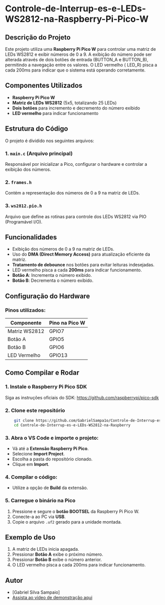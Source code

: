 # Controle-de-Interrup-es-e-LEDs-WS2812-na-Raspberry-Pi-Pico-W

## Descrição do Projeto
Este projeto utiliza uma **Raspberry Pi Pico W** para controlar uma matriz de LEDs WS2812 e exibir números de 0 a 9. A exibição do número pode ser alterada através de dois botões de entrada (BUTTON_A e BUTTON_B), permitindo a navegação entre os valores. O LED vermelho (
LED_R) pisca a cada 200ms para indicar que o sistema está operando corretamente.

## Componentes Utilizados
- **Raspberry Pi Pico W**
- **Matriz de LEDs WS2812** (5x5, totalizando 25 LEDs)
- **Dois botões** para incremento e decremento do número exibido
- **LED vermelho** para indicar funcionamento

## Estrutura do Código
O projeto é dividido nos seguintes arquivos:

### 1. **`main.c`** (Arquivo principal)
Responsável por inicializar a Pico, configurar o hardware e controlar a exibição dos números.

### 2. **`frames.h`**
Contém a representação dos números de 0 a 9 na matriz de LEDs.

### 3. **`ws2812.pio.h`**
Arquivo que define as rotinas para controle dos LEDs WS2812 via PIO (Programável I/O).

## Funcionalidades
- Exibição dos números de 0 a 9 na matriz de LEDs.
- Uso do **DMA (Direct Memory Access)** para atualização eficiente da matriz.
- **Tratamento de debounce** nos botões para evitar leituras indesejadas.
- LED vermelho pisca a cada **200ms** para indicar funcionamento.
- **Botão A**: Incrementa o número exibido.
- **Botão B**: Decrementa o número exibido.

## Configuração do Hardware
### **Pinos utilizados:**
| Componente | Pino na Pico W |
|------------|--------------|
| Matriz WS2812 | GPIO7 |
| Botão A | GPIO5 |
| Botão B | GPIO6 |
| LED Vermelho | GPIO13 |

## Como Compilar e Rodar
### **1. Instale o Raspberry Pi Pico SDK**
Siga as instruções oficiais do SDK:
https://github.com/raspberrypi/pico-sdk

### **2. Clone este repositório**
```sh
    git clone https://github.com/GabrielSampa1o/Controle-de-Interrup-es-e-LEDs-WS2812-na-Raspberry-Pi-Pico-W.git
    cd Controle-de-Interrup-es-e-LEDs-WS2812-na-Raspberry
```

### **3. Abra o VS Code** e **importe o projeto**:
   - Vá até a **Extensão Raspberry Pi Pico**.
   - Selecione **Import Project**.
   - Escolha a pasta do repositório clonado.
   - Clique em **Import**.

### **4. Compilar o código**:
   - Utilize a opção de **Build** da extensão.

### **5. Carregue o binário na Pico**
1. Pressione e segure o **botão BOOTSEL** da Raspberry Pi Pico W.
2. Conecte-a ao PC via **USB**.
3. Copie o arquivo `.uf2` gerado para a unidade montada.

## Exemplo de Uso
1. A matriz de LEDs inicia apagada.
2. Pressionar **Botão A** exibe o próximo número.
3. Pressionar **Botão B** exibe o número anterior.
4. O LED vermelho pisca a cada 200ms para indicar funcionamento.


## Autor
- [Gabriel Silva Sampaio]
- [Assista ao vídeo de demonstração aqui](https://www.dropbox.com/scl/fi/rlu4upu56htxicuqga8ns/YouCut_20250202_195650582.mp4?rlkey=t8eahsou6q8hp9a8970a820y7&st=4vzv5ofe&dl=0)

